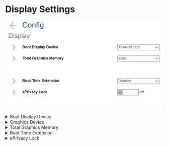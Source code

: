 # Display Settings #

![](./img/display.png)

<details><summary>Boot Display Device</summary>
One of 2 possible options:

1.	**ThinkPad LCD** - native ThinkPad LCD will be used for boot. Default.
2.	External Display - an external display attached to USB Type-C connector or HDMI connector on ThinkPad will be used for boot.<br> **Note**. If multiple displays are attached, the boot screen appears on the first recognized one.

| WMI Setting name | Values | Locked by SVP | AMD/Intel |
|:---|:---|:---|:---|
| BootDisplayDevice | LCD, ExternalDisplay | No | Both |
</details>

<details><summary>Graphics Device</summary>
One of 2 possible options if the system includes a discrete graphics adapter:

1.	**Hybrid Graphics** - Both the integrated and the discrete graphics adapters are available to the OS. Default.
2.	Discrete Graphics - Only the discrete graphics adapter is available to the OS.

| WMI Setting name | Values | Locked by SVP | AMD/Intel |
|:---|:---|:---|:---|
| GraphicsDevice | SwitchableGfx, DiscreteGfx | No | Both |
</details>

<details><summary>Total Graphics Memory</summary>

**Intel-based machine**

One of 2 possible options to allocate total memory which Intel (R) internal graphics device shares:

1.	**256 MB** - Default. 
2.	512 MB

!> If 512 MB is selected, the maximum usable memory may be reduced on 32-bit OS

| WMI Setting name | Values | Locked by SVP | AMD/Intel |
|:---|:---|:---|:---|
| TotalGraphicsMemory | 256MB, 512MB | No | Intel |

**AMD-based machine**

One of 5 possible options to allocate UMA (Unified Memory Architecture) frame buffer size:

1.	**Auto** - Default.
2. 1GB
3. 2GB
4. 4GB
5. 8GB

| WMI Setting name | Values | Locked by SVP | AMD/Intel |
|:---|:---|:---|:---|
| UMAFramebufferSize | Auto, 1GB, 2GB, 4GB, 8GB | No | AMD |

</details>

<details><summary>Boot Time Extension</summary>
Option to define the amount of time to extend the boot process, in seconds.

1.	**Disabled** - Default
2.	1 second
3.	2 seconds
4.	3 seconds
5.	5 seconds
6.	10 seconds

!> The System cannot detect some external monitors during boot because they need a few seconds to be ready. Try this option if the monitor being used does not display the boot screen.

| WMI Setting name | Values | Locked by SVP | AMD/Intel |
|:---|:---|:---|:---|
| BootTimeExtension | Disable, 1, 2, 3, 5, 10 | No | Both |
</details>

<details><summary>ePrivacy Lock</summary>

Whether to set Privacy Guard always on, and prevent the user from disabling it.

!> If switched off, Privacy Guard can be toggled any time with hotkey `Fn` + `D`.

Options:

1.  **Off** - Default.
2.  On.

| WMI Setting name | Values | SVP or SMP Req'd | AMD/Intel |
|:---|:---|:---|:---|
| ePrivacyLock | Disable,Enable | Yes | both |

</details>

